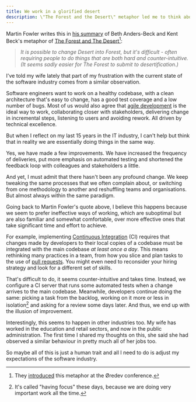 ```yaml
---
title: We work in a glorified desert
description: \"The Forest and the Desert\" metaphor led me to think about my current frustration with the software industry.
---
```


<!--more-->

Martin Fowler writes this in [his summary](https://martinfowler.com/bliki/ForestAndDesert.html) of Beth Anders-Beck and Kent Beck's metaphor of [The Forest and The Desert](https://tidyfirst.substack.com/p/forest-and-desert)[^1]:

> _It is possible to change Desert into Forest, but it's difficult - often requiring people to do things that are both hard and counter-intuitive. (It seems sadly easier for The Forest to submit to desertification.)_

I've told my wife lately that part of my frustration with the current state of the software industry comes from a similar observation.

Software engineers want to work on a healthy codebase, with a clean architecture that's easy to change, has a good test coverage and a low number of bugs. Most of us would also agree that [agile development](https://agilemanifesto.org/principles.html) is the ideal way to work, collaborating closer with stakeholders, delivering change in incremental steps, listening to users and avoiding rework. All driven by technical excellence.

But when I reflect on my last 15 years in the IT industry, I can't help but think that in reality we are essentially doing things in the same way.

Yes, we have made a few improvements. We have increased the frequency of deliveries, put more emphasis on automated testing and shortened the feedback loop with colleagues and stakeholders a little.

And yet, I must admit that there hasn't been any profound change. We keep tweaking the same processes that we often complain about, or switching from one methodology to another and reshuffling teams and organisations. But almost always within the same paradigm.

Going back to Martin Fowler's quote above, I believe this happens because we seem to prefer ineffective ways of working, which are suboptimal but are also familiar and somewhat comfortable, over more effective ones that take significant time and effort to achieve.

For example, implementing [Continuous Integration](https://martinfowler.com/articles/continuousIntegration.html) (CI) requires that changes made by developers to their local copies of a codebase must be integrated with the main codebase _at least once a day_. This means rethinking many practices in a team, from how you slice and plan tasks to the use of [pull requests](https://en.wikipedia.org/wiki/Distributed_version_control#Pull_requests). You might even need to reconsider your hiring strategy and look for a different set of skills.

That's difficult to do, it seems counter-intuitive and takes time. Instead, we configure a CI server that runs some automated tests when a change arrives to the main codebase. Meanwhile, developers continue doing the same: picking a task from the backlog, working on it more or less in isolation[^2] and asking for a review some days later. And thus, we end up with the illusion of improvement.

Interestingly, this seems to happen in other industries too. My wife has worked in the education and retail sectors, and now in the public administration. The first time I shared my thoughts on this, she said she had observed a similar behaviour in pretty much all of her jobs too.

So maybe all of this is just a human trait and all I need to do is adjust my expectations of the software industry.

[^1]: They [introduced](https://www.youtube.com/watch?v=nt6m8qtRbz0) this metaphor at the Øredev conference.
[^2]: It's called "having focus" these days, because we are doing very important work all the time.

